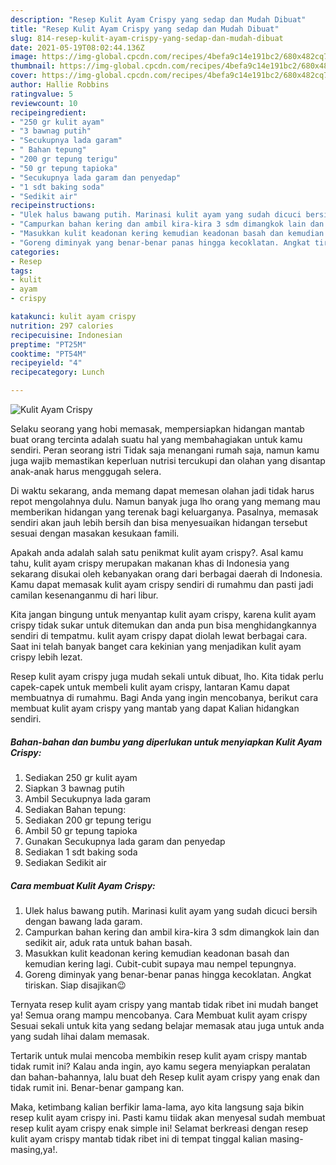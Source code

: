 ```yaml
---
description: "Resep Kulit Ayam Crispy yang sedap dan Mudah Dibuat"
title: "Resep Kulit Ayam Crispy yang sedap dan Mudah Dibuat"
slug: 814-resep-kulit-ayam-crispy-yang-sedap-dan-mudah-dibuat
date: 2021-05-19T08:02:44.136Z
image: https://img-global.cpcdn.com/recipes/4befa9c14e191bc2/680x482cq70/kulit-ayam-crispy-foto-resep-utama.jpg
thumbnail: https://img-global.cpcdn.com/recipes/4befa9c14e191bc2/680x482cq70/kulit-ayam-crispy-foto-resep-utama.jpg
cover: https://img-global.cpcdn.com/recipes/4befa9c14e191bc2/680x482cq70/kulit-ayam-crispy-foto-resep-utama.jpg
author: Hallie Robbins
ratingvalue: 5
reviewcount: 10
recipeingredient:
- "250 gr kulit ayam"
- "3 bawnag putih"
- "Secukupnya lada garam"
- " Bahan tepung"
- "200 gr tepung terigu"
- "50 gr tepung tapioka"
- "Secukupnya lada garam dan penyedap"
- "1 sdt baking soda"
- "Sedikit air"
recipeinstructions:
- "Ulek halus bawang putih. Marinasi kulit ayam yang sudah dicuci bersih dengan bawang lada garam."
- "Campurkan bahan kering dan ambil kira-kira 3 sdm dimangkok lain dan sedikit air, aduk rata untuk bahan basah."
- "Masukkan kulit keadonan kering kemudian keadonan basah dan kemudian kering lagi. Cubit-cubit supaya mau nempel tepungnya."
- "Goreng diminyak yang benar-benar panas hingga kecoklatan. Angkat tiriskan. Siap disajikan😉"
categories:
- Resep
tags:
- kulit
- ayam
- crispy

katakunci: kulit ayam crispy 
nutrition: 297 calories
recipecuisine: Indonesian
preptime: "PT25M"
cooktime: "PT54M"
recipeyield: "4"
recipecategory: Lunch

---
```



![Kulit Ayam Crispy](https://img-global.cpcdn.com/recipes/4befa9c14e191bc2/680x482cq70/kulit-ayam-crispy-foto-resep-utama.jpg)

Selaku seorang yang hobi memasak, mempersiapkan hidangan mantab buat orang tercinta adalah suatu hal yang membahagiakan untuk kamu sendiri. Peran seorang istri Tidak saja menangani rumah saja, namun kamu juga wajib memastikan keperluan nutrisi tercukupi dan olahan yang disantap anak-anak harus menggugah selera.

Di waktu  sekarang, anda memang dapat memesan olahan jadi tidak harus repot mengolahnya dulu. Namun banyak juga lho orang yang memang mau memberikan hidangan yang terenak bagi keluarganya. Pasalnya, memasak sendiri akan jauh lebih bersih dan bisa menyesuaikan hidangan tersebut sesuai dengan masakan kesukaan famili. 



Apakah anda adalah salah satu penikmat kulit ayam crispy?. Asal kamu tahu, kulit ayam crispy merupakan makanan khas di Indonesia yang sekarang disukai oleh kebanyakan orang dari berbagai daerah di Indonesia. Kamu dapat memasak kulit ayam crispy sendiri di rumahmu dan pasti jadi camilan kesenanganmu di hari libur.

Kita jangan bingung untuk menyantap kulit ayam crispy, karena kulit ayam crispy tidak sukar untuk ditemukan dan anda pun bisa menghidangkannya sendiri di tempatmu. kulit ayam crispy dapat diolah lewat berbagai cara. Saat ini telah banyak banget cara kekinian yang menjadikan kulit ayam crispy lebih lezat.

Resep kulit ayam crispy juga mudah sekali untuk dibuat, lho. Kita tidak perlu capek-capek untuk membeli kulit ayam crispy, lantaran Kamu dapat membuatnya di rumahmu. Bagi Anda yang ingin mencobanya, berikut cara membuat kulit ayam crispy yang mantab yang dapat Kalian hidangkan sendiri.

<!--inarticleads1-->

##### Bahan-bahan dan bumbu yang diperlukan untuk menyiapkan Kulit Ayam Crispy:

1. Sediakan 250 gr kulit ayam
1. Siapkan 3 bawnag putih
1. Ambil Secukupnya lada garam
1. Sediakan  Bahan tepung:
1. Sediakan 200 gr tepung terigu
1. Ambil 50 gr tepung tapioka
1. Gunakan Secukupnya lada garam dan penyedap
1. Sediakan 1 sdt baking soda
1. Sediakan Sedikit air




<!--inarticleads2-->

##### Cara membuat Kulit Ayam Crispy:

1. Ulek halus bawang putih. Marinasi kulit ayam yang sudah dicuci bersih dengan bawang lada garam.
1. Campurkan bahan kering dan ambil kira-kira 3 sdm dimangkok lain dan sedikit air, aduk rata untuk bahan basah.
1. Masukkan kulit keadonan kering kemudian keadonan basah dan kemudian kering lagi. Cubit-cubit supaya mau nempel tepungnya.
1. Goreng diminyak yang benar-benar panas hingga kecoklatan. Angkat tiriskan. Siap disajikan😉




Ternyata resep kulit ayam crispy yang mantab tidak ribet ini mudah banget ya! Semua orang mampu mencobanya. Cara Membuat kulit ayam crispy Sesuai sekali untuk kita yang sedang belajar memasak atau juga untuk anda yang sudah lihai dalam memasak.

Tertarik untuk mulai mencoba membikin resep kulit ayam crispy mantab tidak rumit ini? Kalau anda ingin, ayo kamu segera menyiapkan peralatan dan bahan-bahannya, lalu buat deh Resep kulit ayam crispy yang enak dan tidak rumit ini. Benar-benar gampang kan. 

Maka, ketimbang kalian berfikir lama-lama, ayo kita langsung saja bikin resep kulit ayam crispy ini. Pasti kamu tiidak akan menyesal sudah membuat resep kulit ayam crispy enak simple ini! Selamat berkreasi dengan resep kulit ayam crispy mantab tidak ribet ini di tempat tinggal kalian masing-masing,ya!.

